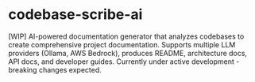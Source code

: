 # codebase-scribe-ai
[WIP] AI-powered documentation generator that analyzes codebases to create comprehensive project documentation. Supports multiple LLM providers (Ollama, AWS Bedrock), produces README, architecture docs, API docs, and developer guides. Currently under active development - breaking changes expected.

